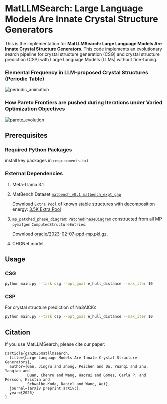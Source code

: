 # MatLLMSearch: Large Language Models Are Innate Crystal Structure Generators

This is the implementation for **MatLLMSearch: Large Language Models Are Innate Crystal Structure Generators**. This code implements an evolutionary search pipeline for crystal structure generation (CSG) and crystal structure prediction (CSP) with Large Language Models (LLMs) without fine-tuning.

### Elemental Frequency in LLM-proposed Crystal Structures (Periodic Table)

![periodic_animation](https://drive.google.com/uc?export=view&id=1-Ex-mNduWgRSfPDooW89OT1snN2EXhc7)

### How Pareto Frontiers are pushed during Iterations under Varied Optimization Objectives

![pareto_evolution](https://drive.google.com/uc?export=view&id=1-KWyKDwJRVH7mB-5sXZTNvwglYHJEcKq)
## Prerequisites

### Required Python Packages

install key packages in `requirements.txt`

### External Dependencies

1. Meta-Llama 3.1

2. MatBench Dataset [`matbench_v0.1 matbench_expt_gap`](https://matbench.materialsproject.org/Leaderboards%20Per-Task/matbench_v0.1_matbench_expt_gap/)

   Download `Extra Pool` of known stable structures with decomposition energy: [3.5K Extra Pool](https://drive.google.com/file/d/116ielqvZJAn2M4oKTnz2snbHArgHsDcA/view?usp=sharing)

3. `mp_patched_phase_diagram`:  [`PatchedPhaseDiagram`](https://github.com/materialsproject/pymatgen/blob/v2023.5.10/pymatgen/analysis/phase_diagram.py#L1480-L1814) constructed from all MP `pymatgen` `ComputedStructureEntries`.

   Download [oracle/2023-02-07-ppd-mp.pkl.gz](https://figshare.com/ndownloader/files/48241624).

4. CHGNet model

## Usage

### CSG

```bash
python main.py --task csg --opt_goal e_hull_distance --max_iter 10
```

### CSP

For crystal structure prediction of Na3AlCl6:

```bash
python main.py --task csp --opt_goal e_hull_distance --max_iter 10
```

## Citation

If you use MatLLMSearch, please cite our paper:

```
@article{gan2025matllmsearch,
  title={Large Language Models Are Innate Crystal Structure Generators},
  author={Gan, Jingru and Zhong, Peichen and Du, Yuanqi and Zhu, Yanqiao and 
          Duan, Chenru and Wang, Haorui and Gomes, Carla P. and Persson, Kristin and 
          Schwalbe-Koda, Daniel and Wang, Wei},
  journal={arXiv preprint arXiv:},
  year={2025}
}
```